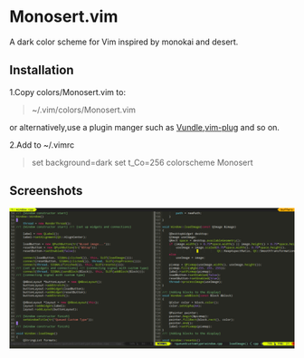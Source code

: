 # Monosert.vim
A dark color scheme for Vim inspired by monokai and desert.
## Installation
1.Copy colors/Monosert.vim to:
> ~/.vim/colors/Monosert.vim

or alternatively,use a plugin manger such as [Vundle](https://github.com/VundleVim/Vundle.vim),[vim-plug](https://github.com/junegunn/vim-plug) and so on.

2.Add to ~/.vimrc
> set background=dark
> set t_Co=256
> colorscheme Monosert

## Screenshots
![](https://github.com/SorelCheung/Monosert.vim/blob/master/screenshot/screenshot.png)


